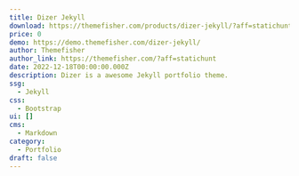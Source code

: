 ```yaml
---
title: Dizer Jekyll
download: https://themefisher.com/products/dizer-jekyll/?aff=statichunt
price: 0
demo: https://demo.themefisher.com/dizer-jekyll/
author: Themefisher
author_link: https://themefisher.com/?aff=statichunt
date: 2022-12-18T00:00:00.000Z
description: Dizer is a awesome Jekyll portfolio theme.
ssg:
  - Jekyll
css:
  - Bootstrap
ui: []
cms:
  - Markdown
category:
  - Portfolio
draft: false
---
```

